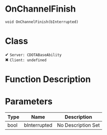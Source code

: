 # OnChannelFinish
```
void OnChannelFinish(bInterrupted)
```
# Class
✔ `Server: CDOTABaseAbility`  
✖ `Client: undefined`  

# Function Description

# Parameters
Type|Name|Description
--|--|--
bool|bInterrupted|No Description Set
